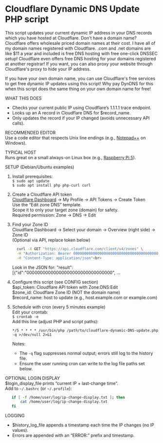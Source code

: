 # Cloudflare Dynamic DNS Update PHP script

This script updates your current dynamic IP address in your DNS records which you have hosted at Cloudflare. Don't have a domain name? Cloudflare offers wholesale priced domain names at their cost. I have all of my domain names registered with Cloudflare. .com and .net domains are like $11 a year and included is free DNS hosting with free one-click DNSSEC setup! Cloudflare even offers free DNS hosting for your domains registered at another registrar! If you want, you can also proxy your website through Cloudflare's proxy to hide your IP address. 

If you have your own domain name, you can use Cloudflare's free services to get free dynamic IP updates using this script! Why pay DynDNS for this when this script does the same thing on your own domain name for free!

WHAT THIS DOES
- Checks your current public IP using Cloudflare’s 1.1.1.1 trace endpoint.
- Looks up an A record in Cloudflare DNS for $record_name.
- Only updates the record if your IP changed (avoids unnecessary API calls).

RECOMMENDED EDITOR<br>
Use a code editor that respects Unix line endings (e.g., [Notepad++](https://notepad-plus-plus.org/) on Windows).

TYPICAL HOST<br>
Runs great on a small always-on Linux box (e.g., [Raspberry Pi 5](https://www.mynetblog.com/Raspberry-Pi/)).<br>

SETUP (Debian/Ubuntu examples)

1) Install prerequisites:<br>
   `$ sudo apt update`<br>
   `$ sudo apt install php php-curl curl`

2) Create a Cloudflare API token<br>
   [Cloudflare Dashboard](https://dash.cloudflare.com/) → My Profile → API Tokens → Create Token<br>
   Use the “Edit zone DNS” template.<br>
   Scope it to only your target zone (domain) for safety.<br>
   Required permission: Zone → DNS → Edit

3) Find your Zone ID<br>
   Cloudflare Dashboard → Select your domain → Overview (right side) → Zone ID<br>
   (Optional via API, replace token below)<br>
   ```bash
     curl -X GET "https://api.cloudflare.com/client/v4/zones" \
     -H "Authorization: Bearer 0000000000000000000000000000000000000000" \
     -H "Content-Type: application/json"<br>
   ```
   Look in the JSON for: "result":[{"id":"00000000000000000000000000000000", ...

4) Configure this script (see CONFIG section)<br>
   $api_token: Cloudflare API token with Zone:DNS:Edit<br>
   $zone_id:   Cloudflare Zone ID (NOT the domain name)<br>
   $record_name: host to update (e.g., host.example.com or example.com)

5) Schedule with cron (every 5 minutes example)<br>
   Edit your crontab:<br>
     `$ crontab -e`<br>
   Add this line (adjust PHP and script paths):<br>
   
   `*/5 * * * * /usr/bin/php /path/to/cloudflare-dynamic-DNS-update.php -q >/dev/null 2>&1`

   Notes:
   * The `-q` flag suppresses normal output; errors still log to the history file.
   * Ensure the user running cron can write to the log file paths set below.

OPTIONAL LOGIN DISPLAY<br>
   $login_display_file prints “current IP + last-change time”.<br>
   Add to `~/.bashrc` (or `~/.profile`):
   ```bash
      if [ -f /home/user/log/ip-change-display.txt ]; then
          cat /home/user/log/ip-change-display.txt
      fi
   ```
LOGGING
* $history_log_file appends a timestamp each time the IP changes (no IP values).<br>
* Errors are appended with an “ERROR:” prefix and timestamp.
